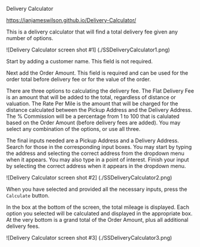 Delivery Calculator

https://ianjameswilson.github.io/Delivery-Calculator/

This is a delivery calculator that will find a total delivery fee given any number of options.

![Delivery Calculator screen shot #1]
(./SSDeliveryCalculator1.png)

Start by adding a customer name. This field is not required.

Next add the Order Amount. This field is required and can be used for the order total before
delivery fee or for the value of the order.

There are three options to calculating the delivery fee. The Flat Delivery Fee is an amount
that will be added to the total, regardless of distance or valuation. The Rate Per Mile is 
the amount that will be charged for the distance calculated between the Pickup Address and
the Delivery Address. The % Commission will be a percentage from 1 to 100 that is calulated
based on the Order Amount (before delivery fees are added). You may select any combination
of the options, or use all three.

The final inputs needed are a Pickup Address and a Delivery Address. Search for those in the
corresponding input boxes. You may start by typing the address and selecting the correct address
from the dropdown menu when it appears. You may also type in a point of interest. Finish your
input by selecting the correct address when it appears in the dropdown menu.

![Delivery Calculator screen shot #2]
(./SSDeliveryCalculator2.png)

When you have selected and provided all the necessary inputs, press the `Calculate` button.

In the box at the bottom of the screen, the total mileage is displayed. Each option you selected
will be calculated and displayed in the appropriate box. At the very bottom is a grand total of 
the Order Amount, plus all additional delivery fees.

![Delivery Calculator screen shot #3]
(./SSDeliveryCalculator3.png)